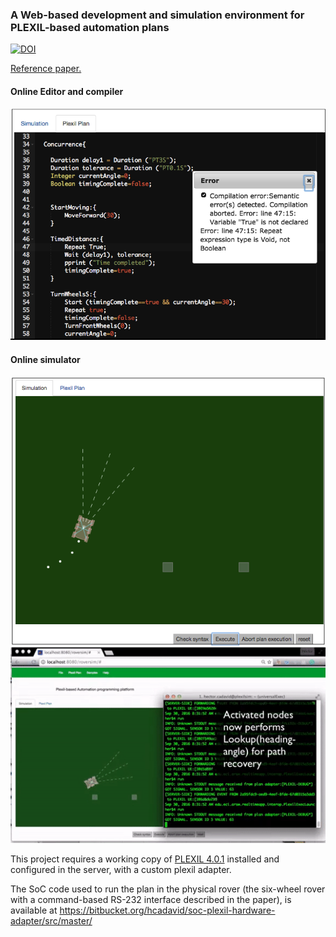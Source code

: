 ### A  Web-based development  and  simulation  environment for PLEXIL-based automation plans

[![DOI](https://zenodo.org/badge/104826783.svg)](https://zenodo.org/badge/latestdoi/104826783)

[Reference paper.](https://www.researchgate.net/publication/312485885_Hardware_and_software_architecture_for_Plexil-based_simulation_supported_robot_automation)

#### Online Editor and compiler

![](img/Screenshot1.png)

#### Online simulator
![](img/Screenshot2.png)
![](img/Simulation_environment_for_Plexilbased_robot_automation_pla.gif)

This project requires a working copy of [PLEXIL 4.0.1](https://sourceforge.net/projects/plexil/files/latest/download) installed and configured in the server, with a custom plexil adapter.

The SoC code used to run the plan in the physical rover (the six-wheel rover with a command-based RS-232 interface described in the paper), is available at https://bitbucket.org/hcadavid/soc-plexil-hardware-adapter/src/master/
